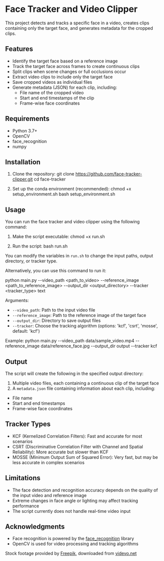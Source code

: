 # Face Tracker and Video Clipper

This project detects and tracks a specific face in a video, creates clips containing only the target face, and generates metadata for the cropped clips.

## Features

- Identify the target face based on a reference image
- Track the target face across frames to create continuous clips
- Split clips when scene changes or full occlusions occur
- Extract video clips to include only the target face
- Save cropped videos as individual files
- Generate metadata (JSON) for each clip, including:
  - File name of the cropped video
  - Start and end timestamps of the clip
  - Frame-wise face coordinates

## Requirements

- Python 3.7+
- OpenCV
- face_recognition
- numpy

## Installation

1. Clone the repository:
git clone https://github.com/face-tracker-clipper.git
cd face-tracker

2. Set up the conda environment (recommended):
chmod +x setup_environment.sh
bash setup_environment.sh 

## Usage

You can run the face tracker and video clipper using the following command:

1. Make the script executable:
chmod +x run.sh

2. Run the script:
bash run.sh

You can modify the variables in `run.sh` to change the input paths, output directory, or tracker type.

Alternatively, you can use this command to run it:

python main.py --video_path <path_to_video> --reference_image <path_to_reference_image> --output_dir <output_directory> --tracker <tracker_type>
text

Arguments:
- `--video_path`: Path to the input video file
- `--reference_image`: Path to the reference image of the target face
- `--output_dir`: Directory to save output files
- `--tracker`: Choose the tracking algorithm (options: 'kcf', 'csrt', 'mosse', default: 'kcf')

Example:
python main.py --video_path data/sample_video.mp4 --reference_image data/reference_face.jpg --output_dir output --tracker kcf

## Output

The script will create the following in the specified output directory:

1. Multiple video files, each containing a continuous clip of the target face
2. A `metadata.json` file containing information about each clip, including:
- File name
- Start and end timestamps
- Frame-wise face coordinates

## Tracker Types

- KCF (Kernelized Correlation Filters): Fast and accurate for most scenarios
- CSRT (Discriminative Correlation Filter with Channel and Spatial Reliability): More accurate but slower than KCF
- MOSSE (Minimum Output Sum of Squared Error): Very fast, but may be less accurate in complex scenarios

## Limitations

- The face detection and recognition accuracy depends on the quality of the input video and reference image
- Extreme changes in face angle or lighting may affect tracking performance
- The script currently does not handle real-time video input

## Acknowledgments

- Face recognition is powered by the [face_recognition](https://github.com/ageitgey/face_recognition) library
- OpenCV is used for video processing and tracking algorithms

Stock footage provided by [Freepik](https://www.videvo.net/author/freepik/), downloaded from [videvo.net](https://www.videvo.net/)